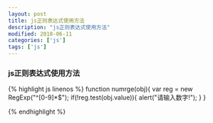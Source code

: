 ```yaml
---
layout: post
title: js正则表达式使用方法
description: "js正则表达式使用方法"
modified: 2018-06-11
categories: ['js']
tags: ['js']
---
```


### js正则表达式使用方法

{% highlight js linenos %}
function numrge(obj){
    var reg = new RegExp("^[0-9]*$");
    if(!reg.test(obj.value)){
        alert("请输入数字!");
    }
}

{% endhighlight %}